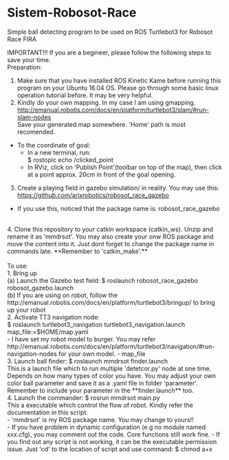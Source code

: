 # Sistem-Robosot-Race
Simple ball detecting program to be used on ROS Turtlebot3 for Robosot Race FIRA

IMPORTANT!!! If you are a begineer, please follow the following steps to save your time.<br />
Preparation:<br />
1. Make sure that you have installed ROS Kinetic Kame before running this program on your Ubuntu 16.04 OS. Please go through some basic linux operation tutorial before. It may be very helpful.
2. Kindly do your own mapping. In my case I am using gmapping.<br />
http://emanual.robotis.com/docs/en/platform/turtlebot3/slam/#run-slam-nodes <br />
Save your generated map somewhere. 'Home' path is most recomended.<br />
- To the coordinate of goal:<br />
  - In a new terminal, run:<br />
$ rostopic echo /clicked_point <br />
  - In RViz, click on 'Publish Point'(toolbar on top of the map), then click at a point approx. 20cm in front of the goal opening.<br />
3. Create a playing field in gazebo simulation/ in reality. You may use this:
https://github.com/arixrobotics/robosot_race_gazebo
- If you use this, noticed that the package name is: robosot_race_gazebo
<br />
4. Clone this repository to your catkin workspace (catkin_ws). Unzip and rename it as 'mmdrsot'. You may also create your onw ROS package and move the content into it. Just dont forget to change the package name in commands late.
**Remember to 'catkin_make'.**
<br />
<br />
To use:<br />
1. Bring up <br />
(a) Launch the Gazebo test field: $ roslaunch robosot_race_gazebo robosot_gazebo.launch <br />
(b) If you are using on robot, follow the http://emanual.robotis.com/docs/en/platform/turtlebot3/bringup/ to bring up your robot 
<br />
2. Activate TT3 navigation node: <br /> 
$ roslaunch turtlebot3_navigation turtlebot3_navigation.launch map_file:=$HOME/map.yaml <br />
 - I have set my robot model to burger. You may refer http://emanual.robotis.com/docs/en/platform/turtlebot3/navigation/#run-navigation-nodes for your own model.
 - map_file <PATH of your map>
<br />  
3. Launch ball finder: $ roslaunch mmdrsot finder.launch <br />
This is a launch file which to run multiple 'detetcor.py' node at one time. Depends on how many types of color you have. You may adjust your own color ball parameter and save it as a .yaml file in folder 'parameter'. Remember to include your parameter in the **finder.launch** too. 
<br />
4. Launch the commander: $ rosrun mmdrsot main.py <br />
This a executable which control the flow of robot. Kindly refer the documentation in this script. 
<br />
- 'mmdrsot' is my ROS package name. You may change to yours!! <br />
- If you have problem in dynamic configuration (e.g no module named xxx.cfg), you may comment out the code. Core functions still work fine.
- If you find out any script is not working, it can be the executable permission issue. Just 'cd' to the location of script and use command: $ chmod a+x <script> name.
- Just email me if you experience any problem. It can be my bugs. You can reach out to me from the package.xml.
